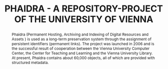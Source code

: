 ---
abstract: 'Phaidra (Permanent Hosting, Archiving and Indexing of

  Digital Resources and Assets ) is used as a long-term preservation

  system through the assignment of persistent identifiers

  (permanent links). The project was launched in

  2006 and is the successful result of cooperation between

  the Vienna University Computer Center, the Center for

  Teaching and Learning and the Vienna University Library.

  At present, Phaidra contains about 60,000 objects, all of

  which are provided with structured metadata.'
creators:
- Höckner, Markus
- Budroni, Paolo
date: null
document_url: https://services.phaidra.univie.ac.at/api/object/o:245909/download
grand_parent: iPRES
institutions: []
keywords:
- vienna
landing_page_url: https://phaidra.univie.ac.at/o:245909
language: eng
layout: publication
license: CC BY-SA 2.0 AT
notes_url: null
parent: iPRES 2010
presentation_url: null
publication_type: poster
size: 312064
source_name: iPRES
title: PHAIDRA - A REPOSITORY-PROJECT OF THE UNIVERSITY OF  VIENNA
year: 2010
---